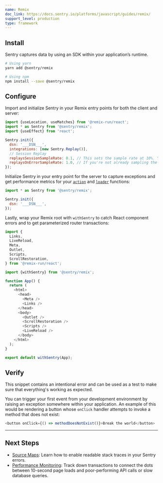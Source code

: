 ```yaml
---
name: Remix
doc_link: https://docs.sentry.io/platforms/javascript/guides/remix/
support_level: production
type: framework
---
```


## Install

Sentry captures data by using an SDK within your application’s runtime.

```bash
# Using yarn
yarn add @sentry/remix

# Using npm
npm install --save @sentry/remix
```

## Configure

Import and initialize Sentry in your Remix entry points for both the client and server:

```javascript
import {useLocation, useMatches} from '@remix-run/react';
import * as Sentry from '@sentry/remix';
import {useEffect} from 'react';

Sentry.init({
  dsn: '___DSN___',
  integrations: [new Sentry.Replay()],
  // Session Replay
  replaysSessionSampleRate: 0.1, // This sets the sample rate at 10%. You may want to change it to 100% while in development and then sample at a lower rate in production.
  replaysOnErrorSampleRate: 1.0, // If you're not already sampling the entire session, change the sample rate to 100% when sampling sessions where errors occur.
});
```

Initialize Sentry in your entry point for the server to capture exceptions and get performance metrics for your [`action`](https://remix.run/docs/en/v1/api/conventions#action) and [`loader`](https://remix.run/docs/en/v1/api/conventions#loader) functions:

```javascript
import * as Sentry from '@sentry/remix';

Sentry.init({
  dsn: '___DSN___',
});
```

Lastly, wrap your Remix root with `withSentry` to catch React component errors and to get parameterized router transactions:

```javascript
import {
  Links,
  LiveReload,
  Meta,
  Outlet,
  Scripts,
  ScrollRestoration,
} from '@remix-run/react';

import {withSentry} from '@sentry/remix';

function App() {
  return (
    <html>
      <head>
        <Meta />
        <Links />
      </head>
      <body>
        <Outlet />
        <ScrollRestoration />
        <Scripts />
        <LiveReload />
      </body>
    </html>
  );
}

export default withSentry(App);
```

## Verify

This snippet contains an intentional error and can be used as a test to make sure that everything's working as expected.

You can trigger your first event from your development environment by raising an exception somewhere within your application. An example of this would be rendering a button whose `onClick` handler attempts to invoke a method that does not exist:

```javascript
<button onClick={() => methodDoesNotExist()}>Break the world</button>
```

---

## Next Steps

- [Source Maps](https://docs.sentry.io/platforms/javascript/guides/remix/sourcemaps/): Learn how to enable readable stack traces in your Sentry errors.
- [Performance Monitoring](https://docs.sentry.io/platforms/javascript/guides/remix/performance/): Track down transactions to connect the dots between 10-second page loads and poor-performing API calls or slow database queries.
